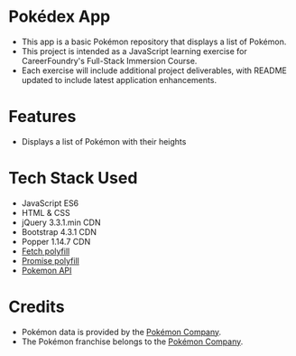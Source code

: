 # Pokédex App

- This app is a basic Pokémon repository that displays a list of Pokémon.
- This project is intended as a JavaScript learning exercise for CareerFoundry's Full-Stack Immersion Course.
- Each exercise will include additional project deliverables, with README updated to include latest application enhancements.

# Features

- Displays a list of Pokémon with their heights

# Tech Stack Used

- JavaScript ES6
- HTML & CSS
- jQuery 3.3.1.min CDN
- Bootstrap 4.3.1 CDN
- Popper 1.14.7 CDN
- [Fetch polyfill](https://github.com/JakeChampion/fetch?tab=readme-ov-file)
- [Promise polyfill](https://github.com/taylorhakes/promise-polyfill)
- [Pokemon API](https://pokeapi.co/api/v2/pokemon/?limit=1025)

# Credits

- Pokémon data is provided by the [Pokémon Company](https://www.pokemon.com/us).
- The Pokémon franchise belongs to the [Pokémon Company](https://www.pokemon.com/us).
